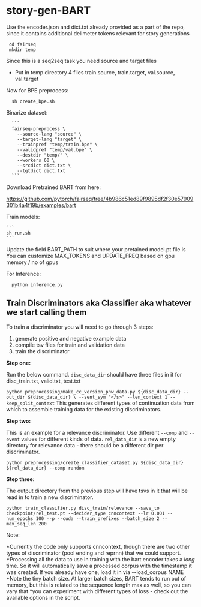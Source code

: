 # story-gen-BART

Use the encoder.json and dict.txt already provided as a part of the repo, since it contains additional delimeter tokens relevant for story generations

 ```
  cd fairseq
  mkdir temp
 ```
 
 Since this is a seq2seq task you need source and target files
  - Put in temp directory 4 files train.source, train.target, val.source, val.target
 
 Now for BPE preprocess:
  ```
    sh create_bpe.sh
  ```

Binarize dataset:

      ```
      fairseq-preprocess \
        --source-lang "source" \
        --target-lang "target" \
        --trainpref "temp/train.bpe" \
        --validpref "temp/val.bpe" \
        --destdir "temp/" \
        --workers 60 \
        --srcdict dict.txt \
        --tgtdict dict.txt
      ```

Download Pretrained BART from here:

https://github.com/pytorch/fairseq/tree/4b986c51ed89f9895df2f30e57909301b4a4f19b/examples/bart


Train models:

    ```
    sh run.sh
    ```

Update the field BART_PATH to suit where your pretained model.pt file is
You can customize  MAX_TOKENS and UPDATE_FREQ based on gpu memory / no of gpus



For Inference:

  ```
    python inference.py
  ```
 
## Train Discriminators aka Classifier aka whatever we start calling them

To train a discriminator you will need to go through 3 steps:
1) generate positive and negative example data
2) compile tsv files for train and validation data
3) train the discriminator

**Step one:**

Run the below command. `disc_data_dir` should have three files in it for disc_train.txt, valid.txt, test.txt

`python preprocessing/make_cc_version_pnw_data.py ${disc_data_dir} --out_dir ${disc_data_dir} \
--sent_sym "</s>" --len_context 1 --keep_split_context`
This generates different types of continuation data from which to assemble training data for the existing discriminators.

**Step two:**

This is an example for a relevance discriminator. Use different `--comp` and `--event` values for different kinds of data. `rel_data_dir` is a new empty directory for relevance data - there should be a different dir per discriminator.

`python preprocessing/create_classifier_dataset.py ${disc_data_dir} ${rel_data_dir} --comp random`

**Step three:**

The output directory from the previous step will have tsvs in it that will be read in to train a new discriminator.

`python train_classifier.py disc_train/relevance --save_to checkpoint/rel_test.pt --decider_type cnncontext --lr 0.001 --num_epochs 100 --p --cuda --train_prefixes --batch_size 2 --max_seq_len 200`

Note:

*Currently the code only supports cnncontext, though there are two other types of discriminator (pool ending and reprnn) that we could support.
*Processing all the data to use in training with the bart encoder takes a _long_ time. So it will automatically save a processed corpus with the timestamp it was created. If you already have one, load it in via --load_corpus NAME
*Note the tiny batch size. At larger batch sizes, BART tends to run out of memory, but this is related to the sequence length max as well, so you can vary that
*you can experiment with different types of loss - check out the available options in the script.

